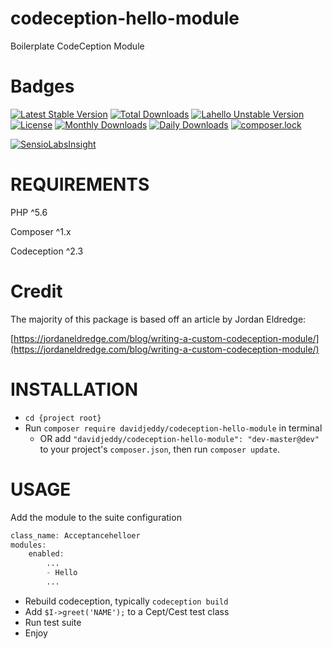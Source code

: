# codeception-hello-module

Boilerplate CodeCeption Module 

# Badges
[![Latest Stable Version](https://poser.pugx.org/davidjeddy/codeception-hello-module/v/stable?format=flat-square)](https://packagist.org/packages/davidjeddy/codeception-hello-module)
[![Total Downloads](https://poser.pugx.org/davidjeddy/codeception-hello-module/downloads)](https://packagist.org/packages/davidjeddy/codeception-hello-module)
[![Lahello Unstable Version](https://poser.pugx.org/davidjeddy/codeception-hello-module/v/unstable?format=flat-square)](https://packagist.org/packages/davidjeddy/codeception-hello-module)
[![License](https://poser.pugx.org/davidjeddy/codeception-hello-module/license?format=flat-square)](https://packagist.org/packages/davidjeddy/codeception-hello-module)
[![Monthly Downloads](https://poser.pugx.org/davidjeddy/codeception-hello-module/d/monthly?format=flat-square)](https://packagist.org/packages/davidjeddy/codeception-hello-module)
[![Daily Downloads](https://poser.pugx.org/davidjeddy/codeception-hello-module/d/daily?format=flat-square)](https://packagist.org/packages/davidjeddy/codeception-hello-module)
[![composer.lock](https://poser.pugx.org/davidjeddy/codeception-hello-module/composerlock?format=flat-square)](https://packagist.org/packages/davidjeddy/codeception-hello-module)

[![SensioLabsInsight](https://insight.sensiolabs.com/projects/847f7ced-982c-4b03-981f-a06bf11e2303/big.png)](https://insight.sensiolabs.com/projects/847f7ced-982c-4b03-981f-a06bf11e2303)

# REQUIREMENTS
PHP ^5.6

Composer ^1.x

Codeception ^2.3

# Credit
The majority of this package is based off an article by Jordan Eldredge:

[https://jordaneldredge.com/blog/writing-a-custom-codeception-module/](https://jordaneldredge.com/blog/writing-a-custom-codeception-module/)

# INSTALLATION
 + `cd {project root}`
 + Run `composer require davidjeddy/codeception-hello-module` in terminal
     + OR add `"davidjeddy/codeception-hello-module": "dev-master@dev"` to your project's  `composer.json`, then run `composer update`.

# USAGE
Add the module to the suite configuration

```PHP
class_name: Acceptancehelloer
modules:
    enabled:
        ...
        - Hello
        ...
```

 - Rebuild codeception, typically `codeception build`
 - Add `$I->greet('NAME');` to a Cept/Cest test class
 - Run test suite
 - Enjoy
